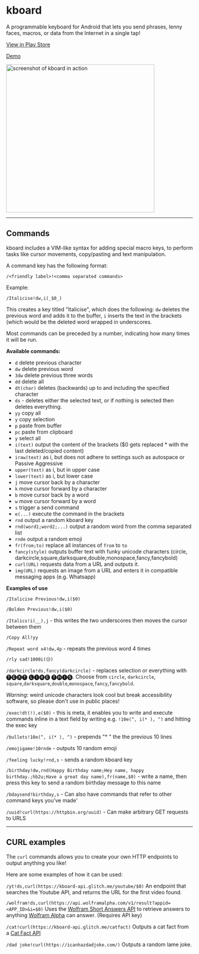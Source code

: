 # kboard

A programmable keyboard for Android that lets you send phrases, lenny faces, macros, or data from the Internet in a single tap!

[View in Play Store](https://play.google.com/store/apps/details?id=com.adgad.kboard)

[Demo](https://www.youtube.com/watch?v=h3i5U2tk364)

<img src="https://user-images.githubusercontent.com/1978880/51786974-b85b9780-2163-11e9-85f2-d3e64a29e0d4.jpg" alt="screenshot of kboard in action" width="400">

---


## Commands

kboard includes a VIM-like syntax for adding special macro keys, to perform tasks like cursor movements, copy/pasting and text manipulation.

A command key has the following format:

`/<friendly label>!<comma separated commands>`

Example:

`/Italicise!dw,i(_$0_)`

This creates a key titled "Italicise", which does the following: `dw` deletes the previous word and adds it to the buffer, `i` inserts the text in the brackets (which would be the deleted word wrapped in underscores.

Most commands can be preceded by a number, indicating how many times it will be run.

**Available commands:**

* `d` delete previous character
* `dw` delete previous word
* `3dw` delete previous three words
* `dd` delete all
* `dt(char)` deletes (backwards) up to and including the specified character
* `ds` - deletes either the selected text, or if nothing is selected then deletes everything.
* `yy` copy all
* `y` copy selection
* `p` paste from buffer
* `pc` paste from clipboard
* `y` select all
* `i(text)` output the content of the brackets ($0 gets replaced * with the last deleted/copied content)
* `iraw(text)` as i, but does not adhere to settings such as autospace or Passive Aggressive
* `upper(text)` as i, but in upper case
* `lower(text)` as i, but lower case
* `j` move cursor back by a character
* `k` move cursor forward by a character
* `b` move cursor back by a word
* `w` move cursor forward by a word
* `s` trigger a send command
* `e(...)` execute the command in the brackets
* `rnd` output a random kboard key
* `rnd(word1;word2;...)` output a random word from the comma separated list
* `rnde` output a random emoji
* `fr(from;to)` replace all instances of `from` to `to`
* `fancy(style)` outputs buffer text with funky unicode characters (circle, darkcircle,square,darksquare,double,monospace,fancy,fancybold)
* `curl(URL)` requests data from a URL and outputs it.
* `img(URL)` requests an image from a URL and enters it in compatible messaging apps (e.g. Whatsapp)

**Examples of use**

`/Italicise Previous!dw,i($0)`

`/Bolden Previous!dw,i($0)`

`/Italics!i(__),j` - this writes the two underscores then moves the cursor between them

`/Copy All!yy`

`/Repeat word x4!dw,4p` - repeats the previous word 4 times

`/rly sad!1000i(😥)`

`/darkcircle!ds,fancy(darkcircle)` - replaces selection or everything with 🅣🅔🅧🅣 🅛🅘🅚🅔 🅣🅗🅘🅢. Choose from `circle`, `darkcircle`, `square`,`darksquare`,`double`,`monospace`,`fancy`,`fancybold`.

_Warning_: weird unicode characters look cool but break accessibility software, so please don't use in public places!

`/exec!dt(!),e($0)` - this is meta, it enables you to write and execute commands inline in a text field by writing e.g. `!10e(^, i(* ), ^)` and hitting the exec key

`/bullets!10e(^, i(* ), ^)` - prepends "* " the the previous 10 lines

`/emojigame!10rnde` - outputs 10 random emoji

`/feeling lucky!rnd,s` - sends a random kboard key

`/birthday!dw,rnd(Happy Birthday name;Hey name, happy birthday.;hb2u;Have a great day name),fr(name,$0)` - write a name, then press this key to send a random birthday message to this name

`/bdaysend!birthday,s` - Can also have commands that refer to other command keys you've made'

`/uuid!curl(https://httpbin.org/uuid)` - Can make arbitrary GET requests to URLS

---

## CURL examples

The `curl` commands allows you to create your own HTTP endpoints to output anything you like!

Here are some examples of how it can be used:

`/yt!ds,curl(https://kboard-api.glitch.me/youtube/$0)`
An endpoint that searches the Youtube API, and returns the URL for the first video found.

`/wolfram!ds,curl(https://api.wolframalpha.com/v1/result?appid=<APP_ID>&i=$0)`
Uses the [Wolfram Short Answers API](https://products.wolframalpha.com/short-answers-api/documentation/) to retrieve answers to anything [Wolfram Alpha](https://www.wolframalpha.com/) can answer. (Requires API key)

`/cat!curl(https://kboard-api.glitch.me/catfact)`
Outputs a cat fact from a [Cat Fact API](https://alexwohlbruck.github.io/cat-facts/)

`/dad joke!curl(https://icanhazdadjoke.com/)`
Outputs a random lame joke.


